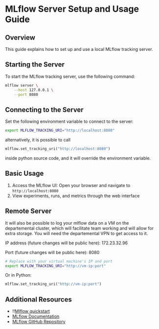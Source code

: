 # MLflow Server Setup and Usage Guide

## Overview
This guide explains how to set up and use a local MLflow tracking server.

## Starting the Server
To start the MLflow tracking server, use the following command:

```bash
mlflow server \
    --host 127.0.0.1 \
    --port 8080
```

## Connecting to the Server
Set the following environment variable to connect to the server:
```bash
export MLFLOW_TRACKING_URI="http://localhost:8080"
```
alternatively, it is possible to call 
```python
mlflow.set_tracking_uri("http://localhost:8080")
```
inside python source code, and it will override the environment variable.

## Basic Usage
1. Access the MLflow UI: Open your browser and navigate to `http://localhost:8080`
2. View experiments, runs, and metrics through the web interface

## Remote Server
It will also be possible to log your mlflow data on a VM on the departemental cluster, which will facilitate team working and will allow for extra storage. You will need the departemental VPN to get access to it. 

IP address (future changes will be public here):
172.23.32.96

Port (future changes will be public here):
8080

```bash
# Replace with your virtual machine's IP and port
export MLFLOW_TRACKING_URI="http://vm-ip:port"
```

Or in Python:
```python
mlflow.set_tracking_uri("http://vm-ip:port")
```

## Additional Resources
- ‼️[Mlflow quickstart](https://www.mlflow.org/docs/latest/getting-started/intro-quickstart)
- [MLflow Documentation](https://www.mlflow.org/docs/latest/index.html)
- [MLflow GitHub Repository](https://github.com/mlflow/mlflow)

